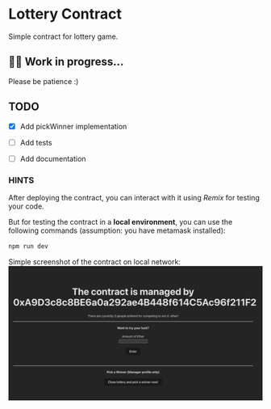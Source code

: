 # Lottery Contract

Simple contract for lottery game.

## 🧙‍♂️ Work in progress... 
Please be patience :)

## TODO 
- [x] Add pickWinner implementation
- [ ] Add tests
- [ ] Add documentation


### HINTS 
After deploying the contract, you can interact with it using _Remix_ for testing your code.

But for testing the contract in a **local environment**,
you can use the following commands (assumption: you have metamask
installed):
```bash 
npm run dev
```

Simple screenshot of the contract on local network:
![img.png](img.png)





